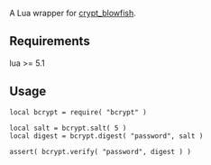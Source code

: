 A Lua wrapper for [crypt_blowfish](http://www.openwall.com/crypt/).


Requirements
------------

lua >= 5.1


Usage
-----

	local bcrypt = require( "bcrypt" )

	local salt = bcrypt.salt( 5 )
	local digest = bcrypt.digest( "password", salt )

	assert( bcrypt.verify( "password", digest ) )
